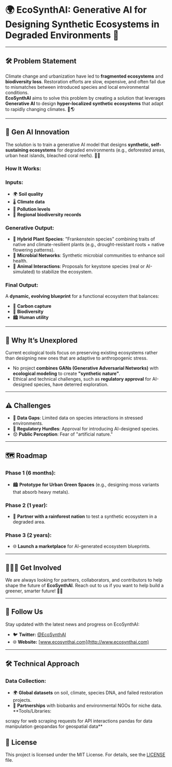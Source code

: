 # 🌍 **EcoSynthAI: Generative AI for Designing Synthetic Ecosystems in Degraded Environments** 🌱

---

## 🛠 **Problem Statement**

Climate change and urbanization have led to **fragmented ecosystems** and **biodiversity loss**. Restoration efforts are slow, expensive, and often fail due to mismatches between introduced species and local environmental conditions.  
**EcoSynthAI** aims to solve this problem by creating a solution that leverages **Generative AI** to design **hyper-localized synthetic ecosystems** that adapt to rapidly changing climates. 🌿🌎

---

## 🤖 **Gen AI Innovation**

The solution is to train a generative AI model that designs **synthetic, self-sustaining ecosystems** for degraded environments (e.g., deforested areas, urban heat islands, bleached coral reefs). 🌾🌊  
### **How It Works:**

### **Inputs:**
- 🌍 **Soil quality**
- 🌡️ **Climate data**
- 💨 **Pollution levels**
- 🦋 **Regional biodiversity records**

### **Generative Output:**
- 🌱 **Hybrid Plant Species**: "Frankenstein species" combining traits of native and climate-resilient plants (e.g., drought-resistant roots + native flowering patterns).
- 🦠 **Microbial Networks**: Synthetic microbial communities to enhance soil health.
- 🦓 **Animal Interactions**: Proposals for keystone species (real or AI-simulated) to stabilize the ecosystem.

### **Final Output:**  
A **dynamic, evolving blueprint** for a functional ecosystem that balances:
- 🌿 **Carbon capture**
- 🌻 **Biodiversity**
- 🏙️ **Human utility**

---

## 🚀 **Why It’s Unexplored**

Current ecological tools focus on preserving existing ecosystems rather than designing new ones that are adaptive to anthropogenic stress.
- No project **combines GANs (Generative Adversarial Networks)** with **ecological modeling** to create **"synthetic nature"**.  
- Ethical and technical challenges, such as **regulatory approval** for AI-designed species, have deterred exploration.

---

## ⚠️ **Challenges**

- 🌱 **Data Gaps**: Limited data on species interactions in stressed environments.
- 📜 **Regulatory Hurdles**: Approval for introducing AI-designed species.
- 😟 **Public Perception**: Fear of "artificial nature."

---

## 🗺️ **Roadmap**

### **Phase 1 (6 months):**
- 🏙️ **Prototype for Urban Green Spaces** (e.g., designing moss variants that absorb heavy metals).

### **Phase 2 (1 year):**
- 🌳 **Partner with a rainforest nation** to test a synthetic ecosystem in a degraded area.

### **Phase 3 (2 years):**
- 🌐 **Launch a marketplace** for AI-generated ecosystem blueprints.

---

## 🧑‍🤝‍🧑 **Get Involved**

We are always looking for partners, collaborators, and contributors to help shape the future of **EcoSynthAI**. Reach out to us if you want to help build a greener, smarter future! 🌱✨

---

## 📱 **Follow Us**

Stay updated with the latest news and progress on EcoSynthAI:
- 🐦 **Twitter:** [@EcoSynthAI](https://twitter.com/EcoSynthAI)
- 🌐 **Website:** [www.ecosynthai.com](http://www.ecosynthai.com)

---

## 🛠 **Technical Approach**

### **Data Collection:**
- 🌍 **Global datasets** on soil, climate, species DNA, and failed restoration projects.
- 🤝 **Partnerships** with biobanks and environmental NGOs for niche data.
**Tools/Libraries:

scrapy for web scraping
requests for API interactions
pandas for data manipulation
geopandas for geospatial data**

## 📝 **License**

This project is licensed under the MIT License. For details, see the [LICENSE](LICENSE) file.
